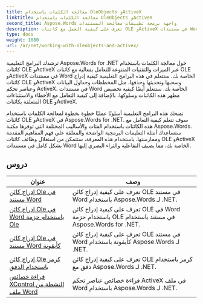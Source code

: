 ```yaml
---
title: معالجة الكلمات باستخدام OleObjects وActiveX
linktitle: معالجة الكلمات باستخدام OleObjects وActiveX
second_title: Aspose.Words واجهة برمجة تطبيقات معالجة المستندات
description: تعرف على كيفية العمل مع كائنات OLE وActiveX في مستندات Word باستخدام Aspose.Words for .NET. دروس مفصلة مع أمثلة التعليمات البرمجية.
type: docs
weight: 1080
url: /ar/net/working-with-oleobjects-and-activex/
---
```


ترشدك البرامج التعليمية Aspose.Words for .NET حول معالجة الكلمات باستخدام كائنات OLE وActiveX عبر الميزات والتقنيات المتنوعة للتعامل بفعالية مع كائنات OLE وActiveX في مستندات Word الخاصة بك. ستتعلم في هذه البرامج التعليمية كيفية إدراج كائنات OLE وActiveX وسحبها وتحديثها وحذفها، مثل المخططات وجداول البيانات وعناصر تحكم ActiveX، في مستندات Word الخاصة بك. ستتعلم أيضًا كيفية تخصيص مظهر هذه الكائنات وسلوكها، بالإضافة إلى كيفية التعامل مع الأخطاء والاستثناءات المتعلقة بكائنات OLE وActiveX.

تمنحك هذه البرامج التعليمية أسلوبًا عمليًا خطوة بخطوة لمعالجة الكلمات باستخدام كائنات OLE وActiveX في Aspose.Words for .NET. سوف تتعلم كيفية التعامل مع هذه الكائنات باستخدام الفئات والأساليب المختلفة التي توفرها مكتبة Aspose.Words. ستساعدك أمثلة التعليمات البرمجية الواضحة والمعلقة على فهم المفاهيم المقدمة وممارستها. باستخدام هذه المعرفة، ستتمكن من استغلال وظائف كائنات OLE وActiveX بشكل كامل في مستندات Word الخاصة بك، مما يضيف التفاعلية والثراء البصري إليها.

 ## دروس
| عنوان | وصف |
| --- | --- |
| [إدراج كائن Ole في مستند Word](./insert-ole-object/) | تعرف على كيفية إدراج كائن OLE في مستند Word باستخدام Aspose.Words لـ .NET. |
| [إدراج كائن Ole في Word باستخدام حزمة Ole](./insert-ole-object-with-ole-package/) | تعرف على كيفية إدراج كائن OLE في Word باستخدام حزمة OLE في مستند باستخدام Aspose.Words for .NET. |
| [إدراج كائن Ole في مستند Word كأيقونة](./insert-ole-object-as-icon/) | تعرف على كيفية إدراج كائن OLE في مستند Word كأيقونة باستخدام Aspose.Words لـ .NET. |
| [إدراج كائن Ole كرمز باستخدام الدفق](./insert-ole-object-as-icon-using-stream/) | تعرف على كيفية إدراج كائن OLE كرمز باستخدام دفق مع Aspose.Words لـ .NET. |
| [قراءة خصائص XControl النشطة من ملف Word](./read-active-xcontrol-properties/) | قراءة خصائص عناصر تحكم ActiveX في ملف Word باستخدام Aspose.Words لـ .NET. |